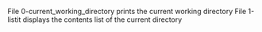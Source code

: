 File 0-current_working_directory prints the current working directory
File 1-listit displays the contents list of the current directory
